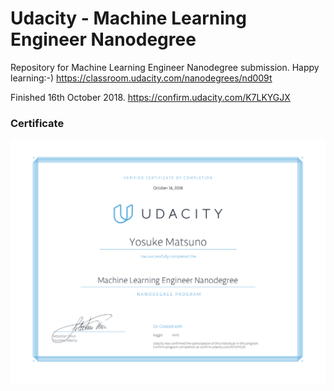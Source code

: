 
# Udacity - Machine Learning Engineer Nanodegree

Repository for Machine Learning Engineer Nanodegree submission. Happy learning:-)
https://classroom.udacity.com/nanodegrees/nd009t

Finished 16th October 2018.
https://confirm.udacity.com/K7LKYGJX

### Certificate

<img src= "MLND_Certificate.png" width= "720">   

